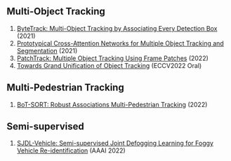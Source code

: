 ## Multi-Object Tracking
1. [ByteTrack: Multi-Object Tracking by Associating Every Detection Box](https://arxiv.org/abs/2110.06864) (2021)
2. [Prototypical Cross-Attention Networks for Multiple Object Tracking and Segmentation](https://arxiv.org/abs/2106.11958) (2021)
3. [PatchTrack: Multiple Object Tracking Using Frame Patches](https://arxiv.org/abs/2201.00080) (2022)
4. [Towards Grand Unification of Object Tracking](https://arxiv.org/abs/2207.07078) (ECCV2022 Oral)

## Multi-Pedestrian Tracking
1. [BoT-SORT: Robust Associations Multi-Pedestrian Tracking](https://arxiv.org/abs/2206.14651) (2022)

## Semi-supervised
1. [SJDL-Vehicle: Semi-supervised Joint Defogging Learning for Foggy Vehicle Re-identification](https://ojs.aaai.org/index.php/AAAI/article/view/19911) (AAAI 2022)
